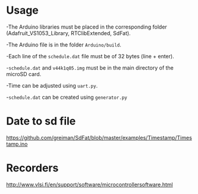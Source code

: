 # Usage

-The Arduino libraries must be placed in the corresponding folder (Adafruit_VS1053_Library, RTClibExtended, SdFat).

-The Arduino file is in the folder `Arduino/build`.

-Each line of the `schedule.dat` file must be of 32 bytes (line + enter).

-`schedule.dat` and `v44k1q05.img` must be in the main directory of the microSD card.

-Time can be adjusted using `uart.py`.

-`schedule.dat` can be created using `generator.py`

# Date to sd file

https://github.com/greiman/SdFat/blob/master/examples/Timestamp/Timestamp.ino

# Recorders

http://www.vlsi.fi/en/support/software/microcontrollersoftware.html
